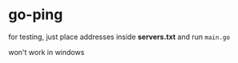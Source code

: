 # go-ping
for testing, just place addresses inside **servers.txt** and run `main.go`

won't work in windows
